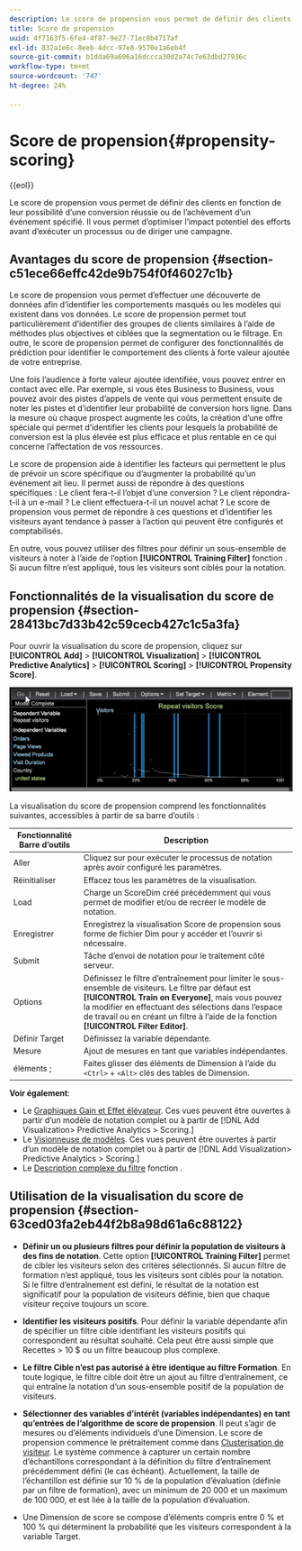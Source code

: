 ```yaml
---
description: Le score de propension vous permet de définir des clients en fonction de leur possibilité d’une conversion réussie ou de l’achèvement d’un événement spécifié. Il vous permet d’optimiser l’impact potentiel des efforts avant d’exécuter un processus ou de diriger une campagne.
title: Score de propension
uuid: 4f7163f5-6fe4-4f87-9e27-71ec8b4717af
exl-id: 832a1e6c-8eeb-4dcc-97e8-9570e1a6eb4f
source-git-commit: b1dda69a606a16dccca30d2a74c7e63dbd27936c
workflow-type: tm+mt
source-wordcount: '747'
ht-degree: 24%

---
```


# Score de propension{#propensity-scoring}

{{eol}}

Le score de propension vous permet de définir des clients en fonction de leur possibilité d’une conversion réussie ou de l’achèvement d’un événement spécifié. Il vous permet d’optimiser l’impact potentiel des efforts avant d’exécuter un processus ou de diriger une campagne.

## Avantages du score de propension  {#section-c51ece66effc42de9b754f0f46027c1b}

Le score de propension vous permet d’effectuer une découverte de données afin d’identifier les comportements masqués ou les modèles qui existent dans vos données. Le score de propension permet tout particulièrement d’identifier des groupes de clients similaires à l’aide de méthodes plus objectives et ciblées que la segmentation ou le filtrage. En outre, le score de propension permet de configurer des fonctionnalités de prédiction pour identifier le comportement des clients à forte valeur ajoutée de votre entreprise.

Une fois l’audience à forte valeur ajoutée identifiée, vous pouvez entrer en contact avec elle. Par exemple, si vous êtes Business to Business, vous pouvez avoir des pistes d’appels de vente qui vous permettent ensuite de noter les pistes et d’identifier leur probabilité de conversion hors ligne. Dans la mesure où chaque prospect augmente les coûts, la création d’une offre spéciale qui permet d’identifier les clients pour lesquels la probabilité de conversion est la plus élevée est plus efficace et plus rentable en ce qui concerne l’affectation de vos ressources.

Le score de propension aide à identifier les facteurs qui permettent le plus de prévoir un score spécifique ou d’augmenter la probabilité qu’un événement ait lieu. Il permet aussi de répondre à des questions spécifiques : Le client fera-t-il l’objet d’une conversion ? Le client répondra-t-il à un e-mail ? Le client effectuera-t-il un nouvel achat ? Le score de propension vous permet de répondre à ces questions et d’identifier les visiteurs ayant tendance à passer à l’action qui peuvent être configurés et comptabilisés.

En outre, vous pouvez utiliser des filtres pour définir un sous-ensemble de visiteurs à noter à l’aide de l’option **[!UICONTROL Training Filter]** fonction . Si aucun filtre n’est appliqué, tous les visiteurs sont ciblés pour la notation.

## Fonctionnalités de la visualisation du score de propension {#section-28413bc7d33b42c59cecb427c1c5a3fa}

Pour ouvrir la visualisation du score de propension, cliquez sur **[!UICONTROL Add]** > **[!UICONTROL Visualization]** > **[!UICONTROL Predictive Analytics]** > **[!UICONTROL Scoring]** > **[!UICONTROL Propensity Score]**.

![](assets/propensity_visualization_GO.png)

La visualisation du score de propension comprend les fonctionnalités suivantes, accessibles à partir de sa barre d’outils :

| Fonctionnalité Barre d’outils | Description |
|---|---|
| Aller | Cliquez sur pour exécuter le processus de notation après avoir configuré les paramètres. |
| Réinitialiser | Effacez tous les paramètres de la visualisation. |
| Load | Charge un ScoreDim créé précédemment qui vous permet de modifier et/ou de recréer le modèle de notation. |
| Enregistrer | Enregistrez la visualisation Score de propension sous forme de fichier Dim pour y accéder et l’ouvrir si nécessaire. |
| Submit | Tâche d’envoi de notation pour le traitement côté serveur. |
| Options | Définissez le filtre d’entraînement pour limiter le sous-ensemble de visiteurs. Le filtre par défaut est **[!UICONTROL Train on Everyone]**, mais vous pouvez la modifier en effectuant des sélections dans l’espace de travail ou en créant un filtre à l’aide de la fonction **[!UICONTROL Filter Editor]**. |
| Définir Target | Définissez la variable dépendante. |
| Mesure | Ajout de mesures en tant que variables indépendantes. |
| éléments ; | Faites glisser des éléments de Dimension à l’aide du `<Ctrl>` + `<Alt>` clés des tables de Dimension. |

**Voir également**:

* Le [Graphiques Gain et Effet élévateur](../../../../home/c-get-started/c-analysis-vis/c-visitor-propensity/c-propensity-gain-lift-chart.md#concept-0d049f6baf534f7fb97f271843ba6c4a). Ces vues peuvent être ouvertes à partir d’un modèle de notation complet ou à partir de [!DNL Add Visualization> Predictive Analytics > Scoring.]
* Le [Visionneuse de modèles](../../../../home/c-get-started/c-analysis-vis/c-visitor-propensity/c-propensity-model-viewer.md#concept-d4fdf4b335c04b0ea07e70ab9a7ce9dd). Ces vues peuvent être ouvertes à partir d’un modèle de notation complet ou à partir de [!DNL Add Visualization> Predictive Analytics > Scoring.]
* Le [Description complexe du filtre](../../../../home/c-get-started/c-analysis-vis/c-visitor-propensity/c-propensity-complex-filter.md#concept-f9c55e54837f4b5995a00bc950ce5dff) fonction .

## Utilisation de la visualisation du score de propension {#section-63ced03fa2eb44f2b8a98d61a6c88122}

* **Définir un ou plusieurs filtres pour définir la population de visiteurs à des fins de notation**. Cette option **[!UICONTROL Training Filter]** permet de cibler les visiteurs selon des critères sélectionnés. Si aucun filtre de formation n’est appliqué, tous les visiteurs sont ciblés pour la notation. Si le filtre d’entraînement est défini, le résultat de la notation est significatif pour la population de visiteurs définie, bien que chaque visiteur reçoive toujours un score.
* **Identifier les visiteurs positifs**. Pour définir la variable dépendante afin de spécifier un filtre cible identifiant les visiteurs positifs qui correspondent au résultat souhaité. Cela peut être aussi simple que Recettes > 10 $ ou un filtre beaucoup plus complexe.
* **Le filtre Cible n’est pas autorisé à être identique au filtre Formation**. En toute logique, le filtre cible doit être un ajout au filtre d’entraînement, ce qui entraîne la notation d’un sous-ensemble positif de la population de visiteurs.
* **Sélectionner des variables d’intérêt (variables indépendantes) en tant qu’entrées de l’algorithme de score de propension**. Il peut s’agir de mesures ou d’éléments individuels d’une Dimension. Le score de propension commence le prétraitement comme dans [Clusterisation de visiteur](../../../../home/c-get-started/c-analysis-vis/c-visitor-cluster/c-visitor-cluster.md#concept-1c2406ef7b284a56a02daa38eaa2e73d). Le système commence à capturer un certain nombre d’échantillons correspondant à la définition du filtre d’entraînement précédemment défini (le cas échéant). Actuellement, la taille de l’échantillon est définie sur 10 % de la population d’évaluation (définie par un filtre de formation), avec un minimum de 20 000 et un maximum de 100 000, et est liée à la taille de la population d’évaluation.

* Une Dimension de score se compose d’éléments compris entre 0 % et 100 % qui déterminent la probabilité que les visiteurs correspondent à la variable Target.
